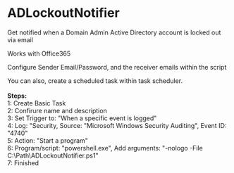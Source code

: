 # ADLockoutNotifier
Get notified when a Domain Admin Active Directory account is locked out via email

Works with Office365

Configure Sender Email/Password, and the receiver emails within the script

You can also, create a scheduled task within task scheduler.<br><br>
 <b>Steps:</b><br>
  1: Create Basic Task<br>
  2: Confirure name and description<br>
  3: Set Trigger to: "When a specific event is logged"<br>
  4: Log: "Security, Source: "Microsoft Windows Security Auditing", Event ID: "4740"<br>
  5: Action: "Start a program"<br>
  6: Program/script: "powershell.exe", Add arguments: "-nologo -File C:\Path\ADLockoutNotifier.ps1"<br>
  7: Finished
  

